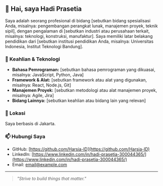 ## 👋 Hai, saya Hadi Prasetia

Saya adalah seorang profesional di bidang [sebutkan bidang spesialisasi Anda, misalnya: pengembangan perangkat lunak, manajemen proyek, teknik sipil], dengan pengalaman di [sebutkan industri atau perusahaan terkait, misalnya: teknologi, konstruksi, manufaktur]. Saya memiliki latar belakang pendidikan dari [sebutkan institusi pendidikan Anda, misalnya: Universitas Indonesia, Institut Teknologi Bandung].

### 🔧 Keahlian & Teknologi
- **Bahasa Pemrograman:** [sebutkan bahasa pemrograman yang dikuasai, misalnya: JavaScript, Python, Java]
- **Framework & Alat:** [sebutkan framework atau alat yang digunakan, misalnya: React, Node.js, Git]
- **Manajemen Proyek:** [sebutkan metodologi atau alat manajemen proyek, misalnya: Agile, Jira]
- **Bidang Lainnya:** [sebutkan keahlian atau bidang lain yang relevan]

### 📍 Lokasi
Saya berbasis di Jakarta.

### 📫 Hubungi Saya
- GitHub: [https://github.com/Harsia-ID](https://github.com/Harsia-ID)
- LinkedIn: [https://www.linkedin.com/in/hadi-prasetia-300044365/](https://www.linkedin.com/in/hadi-prasetia-300044365/)
- Email: [email@example.com](mailto:email@example.com)

---

> _"Strive to build things that matter."_
